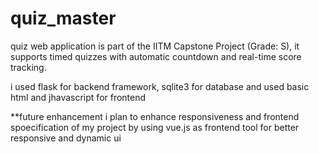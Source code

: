 # quiz_master
quiz web application is part of the IITM Capstone Project (Grade:  S), 
it supports timed quizzes with automatic countdown and real-time score tracking.

i used flask for backend framework, sqlite3 for database and used basic html and jhavascript for frontend 


**future enhancement
i plan to enhance responsiveness and frontend spoecification of my project by using vue.js as frontend tool for better responsive and dynamic ui

